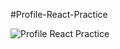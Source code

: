 #Profile-React-Practice


![Profile React Practice](https://github.com/Chayon111/Profile-React-Practice/assets/101303939/889af722-a719-4afe-8112-a36a6a5b567e)

